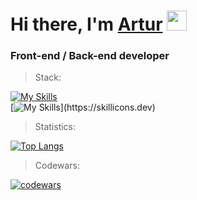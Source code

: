 <h1 align="left">Hi there, I'm <a href="https://www.linkedin.com/in/artur-avtukhov/" target="_blank">Artur</a> 
<img src="https://github.com/blackcater/blackcater/raw/main/images/Hi.gif" height="32"/></h1>
<h3 align="left"> Front-end / Back-end developer</h3>

> Stack: <br>
>
[![My Skills](https://skillicons.dev/icons?i=js,ts,html,css,react,redux,python,django,nginx,mysql)](https://skillicons.dev)<br>
[![My Skills](https://skillicons.dev/icons?i=docker,git,figma,ps,webpack,vscode,linux,bash,)](https://skillicons.dev)

> Statistics: <br>
>
[![Top Langs](https://github-readme-stats.vercel.app/api/top-langs/?username=Archy-A&layout=compact)](https://github.com/anuraghazra/github-readme-stats)

> Codewars: <br>
>
[![codewars](https://www.codewars.com/users/Artur-Avtukhov/badges/large)](https://www.codewars.com/users/username) 
>

